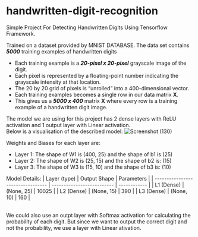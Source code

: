 # handwritten-digit-recognition
Simple Project For Detecting Handwritten Digits Using Tensorflow Framework.<br>

Trained on a dataset provided by MNIST DATABASE.
The data set contains ***5000*** training examples of handwritten digits
- Each training example is a ***20-pixel x 20-pixel*** grayscale image of the digit.
- Each pixel is represented by a floating-point number indicating the grayscale intensity at that location.
- The 20 by 20 grid of pixels is “unrolled” into a 400-dimensional vector.
- Each training examples becomes a single row in our data matrix **X**.
- This gives us a ***5000 x 400*** matrix **X** where every row is a training example of a handwritten digit image.

The model we are using for this project has 2 dense layers with ReLU activation and 1 output layer with Linear activation.<br>
Below is a visualisation of the described model:
![Screenshot (130)](https://github.com/user-attachments/assets/b15855a1-17a6-427a-a622-966cf3db1f0c)

Weights and Biases for each layer are:
- Layer 1: The shape of W1 is (400, 25) and the shape of b1 is (25)
- Layer 2: The shape of W2 is (25, 15) and the shape of b2 is: (15)
- Layer 3: The shape of W3 is (15, 10) and the shape of b3 is: (10)


Model Details:
| Layer (type)                      | Output Shape               | Parameters   |
| --------------------------------- | -------------------------- | ------------ |
| L1 (Dense)                        | (None, 25)                 | 10025        |
| L2 (Dense)                        | (None, 15)                 | 390          |
| L3 (Dense)                        | (None, 10)                 | 160          |

<br>We could also use an outpt layer with Softmax activation for calculating the probability of each digit.
But since we want to output the correct digit and not the probability, we use a layer with Linear ativation.
